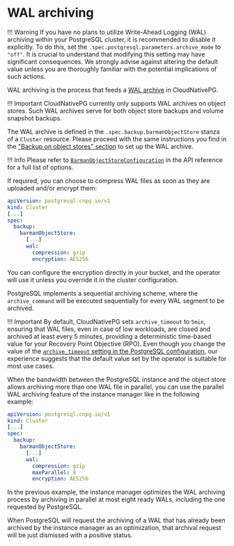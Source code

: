 # WAL archiving

!!! Warning
    If you have no plans to utilize Write-Ahead Logging (WAL) archiving within
    your PostgreSQL cluster, it is recommended to disable it explicitly. To do
    this, set the `.spec.postgresql.parameters.archive_mode` to `"off"`. It is
    crucial to understand that modifying this setting may have significant
    consequences. We strongly advise against altering the default value unless you
    are thoroughly familiar with the potential implications of such actions.

WAL archiving is the process that feeds a [WAL archive](backup.md#wal-archive)
in CloudNativePG.

!!! Important
    CloudNativePG currently only supports WAL archives on object stores. Such
    WAL archives serve for both object store backups and volume snapshot backups.

The WAL archive is defined in the `.spec.backup.barmanObjectStore` stanza of
a `Cluster` resource. Please proceed with the same instructions you find in
the ["Backup on object stores" section](backup_barmanobjectstore.md) to set up
the WAL archive.

!!! Info
    Please refer to [`BarmanObjectStoreConfiguration`](cloudnative-pg.v1.md#postgresql-cnpg-io-v1-barmanobjectstoreconfiguration)
    in the API reference for a full list of options.

If required, you can choose to compress WAL files as soon as they
are uploaded and/or encrypt them:

```yaml
apiVersion: postgresql.cnpg.io/v1
kind: Cluster
[...]
spec:
  backup:
    barmanObjectStore:
      [...]
      wal:
        compression: gzip
        encryption: AES256
```

You can configure the encryption directly in your bucket, and the operator
will use it unless you override it in the cluster configuration.

PostgreSQL implements a sequential archiving scheme, where the
`archive_command` will be executed sequentially for every WAL
segment to be archived.

!!! Important
    By default, CloudNativePG sets `archive_timeout` to `5min`, ensuring
    that WAL files, even in case of low workloads, are closed and archived
    at least every 5 minutes, providing a deterministic time-based value for
    your Recovery Point Objective (RPO). Even though you change the value
    of the [`archive_timeout` setting in the PostgreSQL configuration](https://www.postgresql.org/docs/current/runtime-config-wal.html#GUC-ARCHIVE-TIMEOUT),
    our experience suggests that the default value set by the operator is
    suitable for most use cases.

When the bandwidth between the PostgreSQL instance and the object
store allows archiving more than one WAL file in parallel, you
can use the parallel WAL archiving feature of the instance manager
like in the following example:

```yaml
apiVersion: postgresql.cnpg.io/v1
kind: Cluster
[...]
spec:
  backup:
    barmanObjectStore:
      [...]
      wal:
        compression: gzip
        maxParallel: 8
        encryption: AES256
```

In the previous example, the instance manager optimizes the WAL
archiving process by archiving in parallel at most eight ready
WALs, including the one requested by PostgreSQL.

When PostgreSQL will request the archiving of a WAL that has
already been archived by the instance manager as an optimization,
that archival request will be just dismissed with a positive status.
